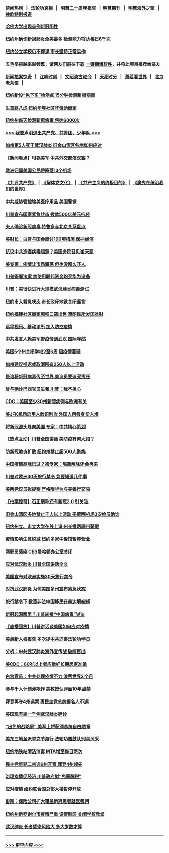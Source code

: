 #### [禁闻热榜](热点新闻.md?=0)  &nbsp;&nbsp;|&nbsp;&nbsp; [法轮功真相](https://github.com/gfw-breaker/truth/blob/master/README.md?=0) &nbsp;&nbsp;|&nbsp;&nbsp; [明慧二十周年报告](https://github.com/gfw-breaker/mh-reports/blob/master/README.md?=0) &nbsp;&nbsp;|&nbsp;&nbsp;[明慧期刊](https://github.com/gfw-breaker/mh-qikan) &nbsp;&nbsp;|&nbsp;&nbsp; [明慧海外之窗](https://github.com/gfw-breaker/mh-news/blob/master/README.md?=0) &nbsp;&nbsp;|&nbsp;&nbsp; [神韵特别报道](https://github.com/gfw-breaker/mh-news/blob/master/shenyun.md?=0)
#### [哈佛大学出现首例新冠阳性](../pages/nsc412/n11939759.md?t=03141631) 
#### [纽约州确诊新冠肺炎全美最多  检测能力将达每日6千次](../pages/nsc412/n11939581.md?t=03141631) 
#### [纽约公立学校仍不停课 市长坚持正常运作](../pages/nsc412/n11939557.md?t=03141631) 
#### 五毛举报越来越频繁，请网友们前往下载 [一键翻墙软件](https://github.com/gfw-breaker/ssr-accounts)，并将此项目推荐给亲友
#### [新闻拍案惊奇](https://github.com/gfw-breaker/banned-news/blob/master/pages/link4.md) &nbsp;&nbsp;|&nbsp;&nbsp; [江峰时刻](https://github.com/gfw-breaker/banned-news/blob/master/pages/link4.md) &nbsp;&nbsp;|&nbsp;&nbsp; [文昭谈古论今](https://github.com/gfw-breaker/banned-news/blob/master/pages/link4.md) &nbsp;&nbsp;|&nbsp;&nbsp; [天亮时分](https://github.com/gfw-breaker/banned-news/blob/master/pages/link4.md) &nbsp;&nbsp;|&nbsp;&nbsp; [萧茗看世界](https://github.com/gfw-breaker/banned-news/blob/master/pages/link4.md) &nbsp;&nbsp;|&nbsp;&nbsp; [北京老茶馆](https://github.com/gfw-breaker/banned-news/blob/master/pages/link4.md) &nbsp;&nbsp;|&nbsp;&nbsp; 
#### [纽约新设“免下车”检测点  15分钟检测新冠病毒](../pages/nsc412/n11939513.md?t=03141631) 
#### [生意跌八成  纽约华埠社区吁资助商家](../pages/nsc412/n11939562.md?t=03141631) 
#### [纽约州每天检测新冠病毒  将达6000次](../pages/nsc412/n11939510.md?t=03141631) 
#### [>>> 我要声明退出共产党、共青团、少年队 <<<](https://github.com/begood0513/goodnews/blob/master/quit/letter.md) 
#### [加州第5人死于武汉肺炎 旧金山湾区各地如何应对](../pages/nsc412/n11939263.md?t=03141631) 
#### [【新闻看点】甩锅美军 中共外交部演双簧？](../pages/nsc412/n11938828.md?t=03141631) 
#### [欧洲归国美国公民将降落13个机场](../pages/nsc412/n11939026.md?t=03141631) 
#### [《九评共产党》](https://github.com/begood0513/9ping.md/blob/master/README.md) &nbsp;|&nbsp; [《解体党文化》](../../../../jtdwh.md/blob/master/README.md)  &nbsp;|&nbsp; [《共产主义的终极目的》](../../../../gczydzjmd.md/blob/master/README.md) &nbsp;|&nbsp; [《魔鬼在统治我们的世界》](../../../../mgztzwmdsj.md/blob/master/README.md) 
#### [中共威胁管控输美医疗用品 美国警觉](../pages/nsc412/n11938602.md?t=03141631) 
#### [川普宣布国家紧急状态 拨款500亿美元抗疫](../pages/nsc412/n11939032.md?t=03141631) 
#### [夫人确诊新冠病毒 特鲁多与北京关系盘点](../pages/nsc412/n11938748.md?t=03141631) 
#### [美财长：白宫与国会商讨100项措施 保护经济](../pages/nsc412/n11938829.md?t=03141631) 
#### [抗议中共造谣病毒起源？美国务院召见崔天凯](../pages/nsc412/n11938747.md?t=03141631) 
#### [美专家：疫情让市场震荡 但也没那么吓人](../pages/nsc412/n11938573.md?t=03141631) 
#### [川普签署法案 禁使用联邦资金购买华为设备](../pages/nsc412/n11938279.md?t=03141631) 
#### [川普：美很快进行大规模武汉肺炎病毒测试](../pages/nsc412/n11938523.md?t=03141631) 
#### [纽约市入紧急状态  市长驳斥地铁关闭谣言](../pages/nsc412/n11937384.md?t=03141631) 
#### [纽约福建社区商家囤积口罩出售 遭网民斥发国难财](../pages/nsc412/n11937354.md?t=03141631) 
#### [远程视讯、移动诊所  加入防控疫情](../pages/nsc412/n11937370.md?t=03141631) 
#### [中共发言人赖美军带疫情到武汉 国际哗然](../pages/nsc412/n11936484.md?t=03141631) 
#### [美国5个州关闭学校2至6周 阻疫情蔓延](../pages/nsc412/n11937190.md?t=03141631) 
#### [加州建议推迟或取消所有250人以上活动](../pages/nsc412/n11937373.md?t=03141631) 
#### [是谁将新冠病毒传至世界 美议员要追究责任](../pages/nsc412/n11936827.md?t=03141631) 
#### [曾与确诊巴西官员进餐 川普：我不担心](../pages/nsc412/n11936958.md?t=03141631) 
#### [CDC：美国至少30州新冠病例与欧洲有关](../pages/nsc412/n11936623.md?t=03141631) 
#### [美JFK机场启用人脸识别 防外国人用假身份入境](../pages/nsc412/n11936511.md?t=03141631) 
#### [将新冠源头导向美国 专家：中共精心策划](../pages/nsc412/n11936432.md?t=03141631) 
#### [【热点互动】川普全国讲话 美防疫有何大招？](../pages/nsc412/n11936288.md?t=03141631) 
#### [防新冠肺炎扩散 纽约州禁止超500人聚集](../pages/nsc412/n11936400.md?t=03141631) 
#### [中国疫情高峰已过？德专家：隔离解除还会再来](../pages/nsc412/n11935994.md?t=03141631) 
#### [川普对欧洲30天旅行禁令 您要知道几件事](../pages/nsc412/n11935870.md?t=03141631) 
#### [美两党议员拟提案 严格限华为与美银行交易](../pages/nsc412/n11935733.md?t=03141631) 
#### [【拍案惊奇】石正丽称还有新冠2.0 引关注](../pages/nsc412/n11934119.md?t=03141631) 
#### [旧金山湾区多地禁止千人以上活动  圣荷西机场3安检员确诊](../pages/nsc412/n11934646.md?t=03141631) 
#### [纽约州立、市立大学在线上课 州长推两周带薪假](../pages/nsc412/n11934353.md?t=03141631) 
#### [疫情影响生意锐减  纽约多家中餐馆暂停营业](../pages/nsc412/n11934327.md?t=03141631) 
#### [两职员感染  CBS曼哈顿办公室关闭](../pages/nsc412/n11934324.md?t=03141631) 
#### [应对武汉肺炎 川普全国讲话全文](../pages/nsc412/n11934150.md?t=03141631) 
#### [美国宣布对欧洲实施30天旅行禁令](../pages/nsc412/n11933815.md?t=03141631) 
#### [对抗武汉肺炎 为何美国多州宣布紧急状态](../pages/nsc412/n11933167.md?t=03141631) 
#### [旅行禁令下 数百非法中国移民在美边境被捕](../pages/nsc412/n11933581.md?t=03141631) 
#### [新冠起源哪里？川普转推“中国病毒”说法](../pages/nsc412/n11933596.md?t=03141631) 
#### [【直播回放】川普讲话谈美国如何应对疫情](../pages/nsc412/n11933533.md?t=03141631) 
#### [美最新人权报告 多次提中共迫害法轮功学员](../pages/nsc412/n11933487.md?t=03141631) 
#### [分析：中共武汉肺炎海外宣传战 破绽百出](../pages/nsc412/n11933338.md?t=03141631) 
#### [美CDC：60岁以上者应做好长期居家准备](../pages/nsc412/n11933128.md?t=03141631) 
#### [白宫官员：中共处理疫情不力 浪费世界2个月](../pages/nsc412/n11932744.md?t=03141631) 
#### [参与千人计划涉欺诈 美教授认罪面10年监禁](../pages/nsc412/n11932927.md?t=03141631) 
#### [拜登再夺4州选票 离民主党总统提名人不远](../pages/nsc412/n11932668.md?t=03141631) 
#### [美国现有逾一千例武汉肺炎确诊](../pages/nsc412/n11932451.md?t=03141631) 
#### [“出色的战略家” 美军上将获颁总统自由勋章](../pages/nsc412/n11932193.md?t=03141631) 
#### [美东三地圣派翠克节游行  法轮功腰鼓队别具风采](../pages/nsc412/n11931646.md?t=03141631) 
#### [纽约地铁站清洁消毒  MTA增至每日两次](../pages/nsc412/n11931570.md?t=03141631) 
#### [民主党星期二初选6州开票 拜登4州领先](../pages/nsc412/n11931114.md?t=03141631) 
#### [治理疫情促经济 川普政府拟“免薪酬税”](../pages/nsc412/n11931088.md?t=03141631) 
#### [应对疫情 纽约联合国总部大楼暂停开放](../pages/nsc412/n11930658.md?t=03141631) 
#### [彭斯：保险公司扩大覆盖新冠患者就医费用](../pages/nsc412/n11930726.md?t=03141631) 
#### [纽约州新罗谢尔市疫情严重  设管制区 关闭学校教堂](../pages/nsc412/n11930740.md?t=03141631) 
#### [武汉肺炎 长者感染风险大 多大岁数才算](../pages/nsc412/n11930449.md?t=03141631) 

----
#### [ >>> 更早内容 <<< ](../indexes/nsc412-earlier.md)
